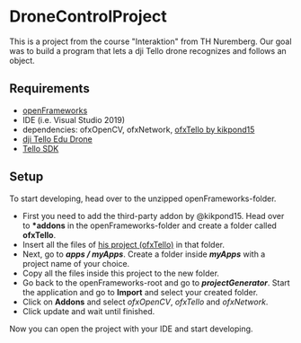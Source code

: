 # DroneControlProject
This is a project from the course "Interaktion" from TH Nuremberg. Our goal was to build a program that lets a dji Tello drone recognizes and follows an object.

## Requirements
- [openFrameworks](https://openframeworks.cc/download/)
- IDE (i.e. Visual Studio 2019)
- dependencies: ofxOpenCV, ofxNetwork, [ofxTello by kikpond15](https://github.com/kikpond15/ofxTello)
- [dji Tello Edu Drone](https://www.ryzerobotics.com/tello)
- [Tello SDK](https://terra-1-g.djicdn.com/2d4dce68897a46b19fc717f3576b7c6a/Tello%20%E7%BC%96%E7%A8%8B%E7%9B%B8%E5%85%B3/For%20Tello/Tello%20SDK%20Documentation%20EN_1.3_1122.pdf)

## Setup
To start developing, head over to the unzipped openFrameworks-folder. 
- First you need to add the third-party addon by @kikpond15. Head over to __*addons__ in the openFrameworks-folder and create a folder called __ofxTello__.
- Insert all the files of [his project (ofxTello)](https://github.com/kikpond15/ofxTello) in that folder.
- Next, go to __*apps / myApps*__. Create a folder inside __*myApps*__ with a project name of your choice.
- Copy all the files inside this project to the new folder. 
- Go back to the openFrameworks-root and go to __*projectGenerator*__. Start the application and go to __Import__ and select your created folder.
- Click on __Addons__ and select _ofxOpenCV_, _ofxTello_ and _ofxNetwork_.
- Click update and wait until finished.

Now you can open the project with your IDE and start developing.
